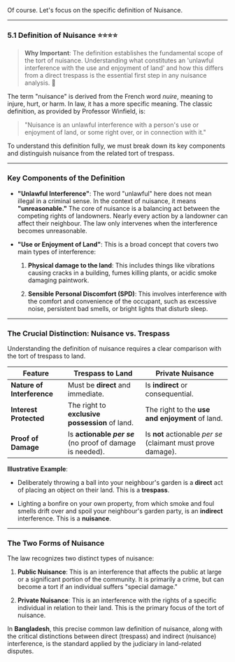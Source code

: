 Of course. Let's focus on the specific definition of Nuisance.

---

### 5.1 Definition of Nuisance ⭐⭐⭐⭐

> **Why Important**: The definition establishes the fundamental scope of the tort of nuisance. Understanding what constitutes an 'unlawful interference with the use and enjoyment of land' and how this differs from a direct trespass is the essential first step in any nuisance analysis. 📖

The term "nuisance" is derived from the French word _nuire_, meaning to injure, hurt, or harm. In law, it has a more specific meaning. The classic definition, as provided by Professor Winfield, is:

> "Nuisance is an unlawful interference with a person's use or enjoyment of land, or some right over, or in connection with it."

To understand this definition fully, we must break down its key components and distinguish nuisance from the related tort of trespass.

---

### Key Components of the Definition

- **"Unlawful Interference"**: The word "unlawful" here does not mean illegal in a criminal sense. In the context of nuisance, it means **"unreasonable."** The core of nuisance is a balancing act between the competing rights of landowners. Nearly every action by a landowner can affect their neighbour. The law only intervenes when the interference becomes unreasonable.
    
- **"Use or Enjoyment of Land"**: This is a broad concept that covers two main types of interference:
    
    1. **Physical damage to the land**: This includes things like vibrations causing cracks in a building, fumes killing plants, or acidic smoke damaging paintwork.
        
    2. **Sensible Personal Discomfort (SPD)**: This involves interference with the comfort and convenience of the occupant, such as excessive noise, persistent bad smells, or bright lights that disturb sleep.
        

---

### The Crucial Distinction: Nuisance vs. Trespass

Understanding the definition of nuisance requires a clear comparison with the tort of trespass to land.

|Feature|**Trespass to Land**|**Private Nuisance**|
|---|---|---|
|**Nature of Interference**|Must be **direct** and immediate.|Is **indirect** or consequential.|
|**Interest Protected**|The right to **exclusive possession** of land.|The right to the **use and enjoyment** of land.|
|**Proof of Damage**|Is **actionable _per se_** (no proof of damage is needed).|Is **not** actionable _per se_ (claimant must prove damage).|

**Illustrative Example**:

- Deliberately throwing a ball into your neighbour's garden is a **direct** act of placing an object on their land. This is a **trespass**.
    
- Lighting a bonfire on your own property, from which smoke and foul smells drift over and spoil your neighbour's garden party, is an **indirect** interference. This is a **nuisance**.
    

---

### The Two Forms of Nuisance

The law recognizes two distinct types of nuisance:

1. **Public Nuisance**: This is an interference that affects the public at large or a significant portion of the community. It is primarily a crime, but can become a tort if an individual suffers "special damage."
    
2. **Private Nuisance**: This is an interference with the rights of a specific individual in relation to their land. This is the primary focus of the tort of nuisance.
    

In **Bangladesh**, this precise common law definition of nuisance, along with the critical distinctions between direct (trespass) and indirect (nuisance) interference, is the standard applied by the judiciary in land-related disputes.